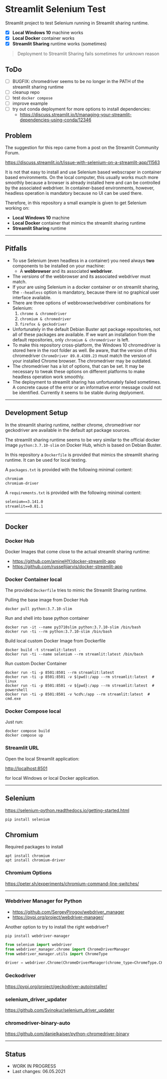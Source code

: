 # Streamlit Selenium Test

Streamlit project to test Selenium running in Streamlit sharing runtime.

- [x] **Local Windows 10** machine works
- [x] **Local Docker** container works
- [x] **Streamlit Sharing** runtime works (sometimes)

> Deployment to Streamlit Sharing fails sometimes for unknown reason

## ToDo

- [ ] BUGFIX: chromedriver seems to be no longer in the PATH of the streamlit sharing runtime
- [ ] cleanup repo
- [ ] test `docker compose`
- [ ] improve example
- [ ] try out conda deployment for more options to install dependencies:
  - <https://discuss.streamlit.io/t/managing-your-streamlit-dependencies-using-conda/12346>

## Problem

The suggestion for this repo came from a post on the Streamlit Community Forum.

<https://discuss.streamlit.io/t/issue-with-selenium-on-a-streamlit-app/11563>

It is not that easy to install and use Selenium based webscraper in container based environments.
On the local computer, this usually works much more smoothly because a browser is already installed here and can be controlled by the associated webdriver.
In container-based environments, however, headless operation is mandatory because no UI can be used there.

Therefore, in this repository a small example is given to get Selenium working on:

- **Local Windows 10** machine
- **Local Docker** container that mimics the streamlit sharing runtime
- **Streamlit Sharing** runtime

---

## Pitfalls

- To use Selenium (even headless in a container) you need always **two** components to be installed on your machine:
  - A **webbrowser** and its associated **webdriver**.
- The _versions_ of the webbrowser and its associated webdriver must match.
- If your are using Selenium in a docker container or on streamlit sharing, the `--headless` option is mandatory, because there ist no graphical user interface available.
- There are three options of webbrowser/webdriver combinations for Selenium:
    1. `chrome & chromedriver`
    2. `chromium & chromedriver`
    3. `firefox & geckodriver`
- Unfortunately in the default Debian Buster apt package repositories, not all of these packages are available. If we want an installation from the default repositories, only `chromium & chromedriver` is left.
- To make this repository cross-platform, the Windows 10 chromedriver is stored here in the root folder as well. Be aware, that the version of this chromedriver `ChromeDriver 89.0.4389.23` must match the version of your installed Chrome browser. The chromedriver may be outdated.
- The chromedriver has a lot of options, that can be set. It may be necessary to tweak these options on different platforms to make headless operation work smoothly.
- The deployment to streamlit sharing has unfortunately failed sometimes. A concrete cause of the error or an informative error message could not be identified. Currently it seems to be stable during deplyoment.

---

## Development Setup

In the streamlit sharing runtime, neither chrome, chromedriver nor geckodriver are available in the default apt package sources.

The streamlit sharing runtime seems to be very similar to the official docker image `python:3.7.10-slim` on Docker Hub, which is based on Debian Buster.

In this repository a `Dockerfile` is provided that mimics the streamlit sharing runtime. It can be used for local testing.

A `packages.txt` is provided with the following minimal content:

```txt
chromium
chromium-driver
```

A `requirements.txt` is provided with the following minimal content:

```txt
selenium==3.141.0
streamlit==0.81.1
```

---

## Docker

### Docker Hub

Docker Images that come close to the actual streamlit sharing runtime:

- <https://github.com/amineHY/docker-streamlit-app>
- <https://github.com/russelljjarvis/docker-streamlit-app>

### Docker Container local

The provided `Dockerfile` tries to mimic the Streamlit Sharing runtime.

Pulling the base image from Docker Hub

```shell
docker pull python:3.7.10-slim
```

Run and shell into base python container

```shell
docker run -it --name py3710slim python:3.7.10-slim /bin/bash
docker run -ti --rm python:3.7.10-slim /bin/bash
```

Build local custom Docker Image from Dockerfile

```shell
docker build -t streamlit:latest .
docker run -ti --name selenium --rm streamlit:latest /bin/bash
```

Run custom Docker Container

```shell
docker run -ti -p 8501:8501 --rm streamlit:latest
docker run -ti -p 8501:8501 -v $(pwd):/app --rm streamlit:latest  # linux
docker run -ti -p 8501:8501 -v ${pwd}:/app --rm streamlit:latest  # powershell
docker run -ti -p 8501:8501 -v %cd%:/app --rm streamlit:latest  # cmd.exe
```

### Docker Compose local

Just run:

```shell
docker compose build
docker compose up
```

### Streamlit URL

Open the local Streamlit application:

<http://localhost:8501>

for local Windows or local Docker application.

---

## Selenium

<https://selenium-python.readthedocs.io/getting-started.html>

```sh
pip install selenium
```

## Chromium

Required packages to install

```shell
apt install chromium
apt install chromium-driver
```

### Chromium Options

<https://peter.sh/experiments/chromium-command-line-switches/>

---

### Webdriver Manager for Python

- <https://github.com/SergeyPirogov/webdriver_manager>
- <https://pypi.org/project/webdriver-manager/>

Another option to try to install the right webdriver?

```shell
pip install webdriver-manager
```

```python
from selenium import webdriver
from webdriver_manager.chrome import ChromeDriverManager
from webdriver_manager.utils import ChromeType

driver = webdriver.Chrome(ChromeDriverManager(chrome_type=ChromeType.CHROMIUM).install())
```

### Geckodriver

<https://pypi.org/project/geckodriver-autoinstaller/>

### selenium_driver_updater

<https://github.com/Svinokur/selenium_driver_updater>

### chromedriver-binary-auto

<https://github.com/danielkaiser/python-chromedriver-binary>

---

## Status

- WORK IN PROGRESS
- Last changes: 06.05.2021
